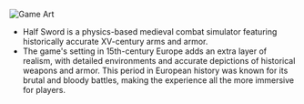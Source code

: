 ![Game Art](https://media.discordapp.net/attachments/1045629304609964047/1047093044224196668/HalfSword_Logo_001.png)
- Half Sword is a physics-based medieval combat simulator featuring historically accurate XV-century arms and armor.
- The game's setting in 15th-century Europe adds an extra layer of realism, with detailed environments and accurate depictions of historical weapons and armor. This period in European history was known for its brutal and bloody battles, making the experience all the more immersive for players.
